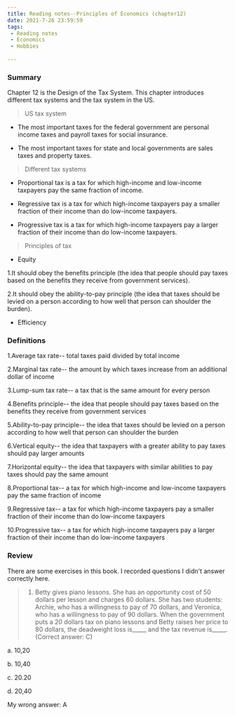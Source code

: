 ```yaml
---
title: Reading notes--Principles of Economics (chapter12)
date: 2021-7-26 23:59:59
tags:
 - Reading notes
 - Economics
 - Hobbies
 
---
```


### Summary

Chapter 12 is the Design of the Tax System. This chapter introduces different tax systems and the tax system in the US.

> US tax system

* The most important taxes for the federal government are personal income taxes and payroll taxes for social insurance. 

* The most important taxes for state and local governments are sales taxes and property taxes.

> Different tax systems

* Proportional tax is a tax for which high-income and low-income taxpayers pay the same fraction of income.

* Regressive tax is a tax for which high-income taxpayers pay a smaller fraction of their income than do low-income taxpayers.

* Progressive tax is a tax for which high-income taxpayers pay a larger fraction of their income than do low-income taxpayers. 

> Principles of tax

* Equity

1.It should obey the benefits principle (the idea that people should pay taxes based on the benefits they receive from government services).

2.It should obey the ability-to-pay principle (the idea that taxes should be levied on a person according to how well that person can shoulder the burden).

* Efficiency   

### Definitions

1.Average tax rate-- total taxes paid divided by total income 

2.Marginal tax rate-- the amount by which taxes increase from an additional dollar of income

3.Lump-sum tax rate-- a tax that is the same amount for every person

4.Benefits principle-- the idea that people should pay taxes based on the benefits they receive from government services

5.Ability-to-pay principle-- the idea that taxes should be levied on a person according to how well that person can shoulder the burden

6.Vertical equity-- the idea that taxpayers with a greater ability to pay taxes should pay larger amounts

7.Horizontal equity-- the idea that taxpayers with similar abilities to pay taxes should pay the same amount

8.Proportional tax-- a tax for which high-income and low-income taxpayers pay the same fraction of income

9.Regressive tax-- a tax for which high-income taxpayers pay a smaller fraction of their income than do low-income taxpayers

10.Progressive tax-- a tax for which high-income taxpayers pay a larger fraction of their income than do low-income taxpayers

### Review

There are some exercises in this book. I recorded questions I didn't answer correctly here.

> 1. Betty gives piano lessons. She has an opportunity cost of 50 dollars per lesson and charges 60 dollars. She has two students: Archie, who has a willingness to pay of 70 dollars, and Veronica, who has a willingness to pay of 90 dollars. When the government puts a 20 dollars tax on piano lessons and Betty raises her price to 80 dollars, the deadweight loss is_____ and the tax revenue is_____.  (Correct answer: C)

a. 10,20

b. 10,40

c. 20.20

d. 20,40

My wrong answer: A
